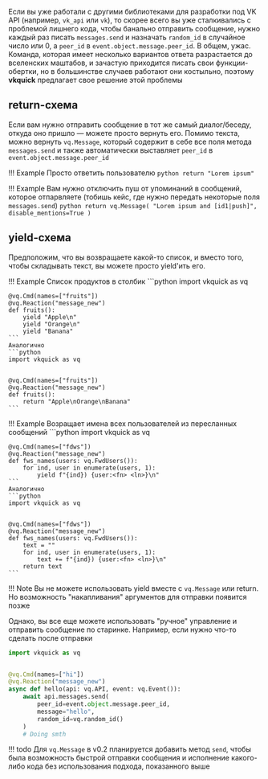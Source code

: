 Если вы уже работали с другими библиотеками для разработки под VK API (например, `vk_api` или `vk`), то скорее всего вы уже сталкивались с проблемой лишнего кода, чтобы банально отправить сообщение, нужно каждый раз писать `messages.send` и назначать `random_id` в случайное число или 0, а `peer_id` в `event.object.message.peer_id`. В общем, ужас. Команда, которая имеет несколько вариантов ответа разрастается до вселенских маштабов, и зачастую приходится писать свои функции-обертки, но в большинстве случаев работают они костыльно, поэтому __vkquick__ предлагает свое решение этой проблемы

## return-схема
Если вам нужно отправить сообщение в тот же самый диалог/беседу, откуда оно пришло — можете просто вернуть его. Помимо текста, можно вернуть `vq.Message`, который содержит в себе все поля метода `messages.send` и также автоматически выставляет `peer_id` в `event.object.message.peer_id`

!!! Example
    Просто ответить пользователю
    ```python
    return "Lorem ipsum"
    ```

!!! Example
    Вам нужно отключить пуш от упоминаний в сообщений, которое отпарвляете (тобишь кейс, где нужно передать некоторые поля `messages.send`)
    ```python
    return vq.Message(
        "Lorem ipsum and [id1|push]",
        disable_mentions=True
    )
    ```

## yield-схема
Предположим, что вы возвращаете какой-то список, и вместо того, чтобы складывать текст, вы можете просто yield'ить его.

!!! Example
    Список продуктов в столбик
    ```python
    import vkquick as vq


    @vq.Cmd(names=["fruits"])
    @vq.Reaction("message_new")
    def fruits():
        yield "Apple\n"
        yield "Orange\n"
        yield "Banana"
    ```
    Аналогично
    ```python
    import vkquick as vq


    @vq.Cmd(names=["fruits"])
    @vq.Reaction("message_new")
    def fruits():
        return "Apple\nOrange\nBanana"
    ```

!!! Example
    Возращает имена всех пользователей из пересланных сообщений
    ```python
    import vkquick as vq


    @vq.Cmd(names=["fdws"])
    @vq.Reaction("message_new")
    def fws_names(users: vq.FwdUsers()):
        for ind, user in enumerate(users, 1):
            yield f"{ind}) {user:<fn> <ln>}\n"
    ```
    Аналогично
    ```python
    import vkquick as vq


    @vq.Cmd(names=["fdws"])
    @vq.Reaction("message_new")
    def fws_names(users: vq.FwdUsers()):
        text = ""
        for ind, user in enumerate(users, 1):
            text += f"{ind}) {user:<fn> <ln>}\n"
        return text
    ```


!!! Note
    Вы не можете использовать yield вместе с `vq.Message` или return. Но возможность "накапливания" аргументов для отправки появится позже


Однако, вы все еще можете использовать "ручное" управление и отправить сообщение по старинке. Например, если нужно что-то сделать после отправки

```python
import vkquick as vq


@vq.Cmd(names=["hi"])
@vq.Reaction("message_new")
async def hello(api: vq.API, event: vq.Event()):
    await api.messages.send(
        peer_id=event.object.message.peer_id,
        message="hello",
        random_id=vq.random_id()
    )
    # Doing smth
```

!!! todo
    Для `vq.Message` в v0.2 планируется добавить метод `send`, чтобы была возможность быстрой отправки сообщения и исполнение какого-либо кода без использования подхода, показанного выше
